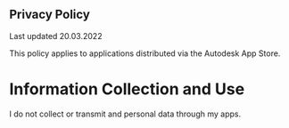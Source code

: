 ## Privacy Policy
Last updated 20.03.2022

This policy applies to applications distributed via the Autodesk App Store. 

# Information Collection and Use
I do not collect or transmit and personal data through my apps.
